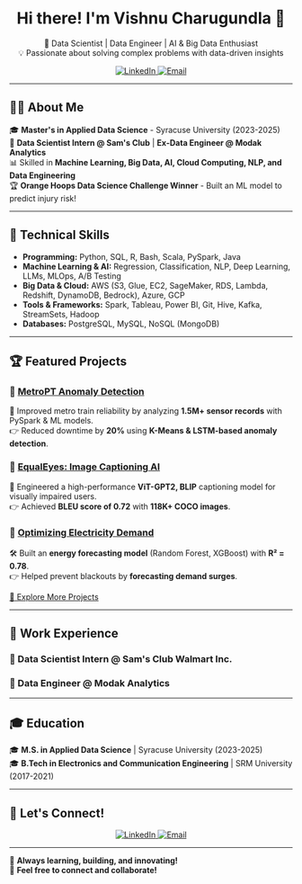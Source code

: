 <h1 align="center">Hi there! I'm Vishnu Charugundla 👋</h1>

<p align="center">
  🚀 Data Scientist | Data Engineer | AI & Big Data Enthusiast  
  <br>  
  💡 Passionate about solving complex problems with data-driven insights  
</p>

<p align="center">
  <a href="https://linkedin.com/in/vishnu-charugundla">
    <img src="https://img.shields.io/badge/LinkedIn-0077B5?style=for-the-badge&logo=linkedin&logoColor=white" alt="LinkedIn">
  </a>
  <a href="mailto:charugundla.vishnu@gmail.com">
    <img src="https://img.shields.io/badge/Email-D14836?style=for-the-badge&logo=gmail&logoColor=white" alt="Email">
  </a>
  </p>

---

## **👨‍💻 About Me**  

🎓 **Master's in Applied Data Science** - Syracuse University (2023-2025)  
🏢 **Data Scientist Intern @ Sam's Club** | **Ex-Data Engineer @ Modak Analytics**  
📊 Skilled in **Machine Learning, Big Data, AI, Cloud Computing, NLP, and Data Engineering**  
🏆 **Orange Hoops Data Science Challenge Winner** - Built an ML model to predict injury risk!  

---

## **🚀 Technical Skills**  

- **Programming:** Python, SQL, R, Bash, Scala, PySpark, Java  
- **Machine Learning & AI:** Regression, Classification, NLP, Deep Learning, LLMs, MLOps, A/B Testing  
- **Big Data & Cloud:** AWS (S3, Glue, EC2, SageMaker, RDS, Lambda, Redshift, DynamoDB, Bedrock), Azure, GCP  
- **Tools & Frameworks:** Spark, Tableau, Power BI, Git, Hive, Kafka, StreamSets, Hadoop  
- **Databases:** PostgreSQL, MySQL, NoSQL (MongoDB)  

---

## **🏆 Featured Projects**  

### 🔹 [MetroPT Anomaly Detection](https://github.com/VishnuCharugundla/MetroAPU-AnomalyDetection)
🚆 Improved metro train reliability by analyzing **1.5M+ sensor records** with PySpark & ML models.  
👉 Reduced downtime by **20%** using **K-Means & LSTM-based anomaly detection**.

### 🔹 [EqualEyes: Image Captioning AI](https://github.com/VishnuCharugundla/EqualEyes)
📸 Engineered a high-performance **ViT-GPT2, BLIP** captioning model for visually impaired users.  
👉 Achieved **BLEU score of 0.72** with **118K+ COCO images**.

### 🔹 [Optimizing Electricity Demand](https://github.com/VishnuCharugundla/Optimizing-Electricity-Demand-for-eSC-A-Data-Driven-Approach)
🛠 Built an **energy forecasting model** (Random Forest, XGBoost) with **R² = 0.78**.  
👉 Helped prevent blackouts by **forecasting demand surges**.

[🔎 Explore More Projects](https://github.com/VishnuCharugundla?tab=repositories)  

---

## **🌟 Work Experience**  

### **🔹 Data Scientist Intern @ Sam's Club Walmart Inc.**  

### **🔹 Data Engineer @ Modak Analytics**  


---

## **🎓 Education**  
🎓 **M.S. in Applied Data Science** | Syracuse University (2023-2025)  
🎓 **B.Tech in Electronics and Communication Engineering** | SRM University (2017-2021) 

---

## **📢 Let's Connect!**  

<p align="center">
  <a href="https://linkedin.com/in/vishnu-charugundla">
    <img src="https://img.shields.io/badge/LinkedIn-0077B5?style=for-the-badge&logo=linkedin&logoColor=white" alt="LinkedIn">
  </a>
  <a href="mailto:charugundla.vishnu@gmail.com">
    <img src="https://img.shields.io/badge/Email-D14836?style=for-the-badge&logo=gmail&logoColor=white" alt="Email">
  </a>
</p>

---


🚀 **Always learning, building, and innovating!**  
💬 **Feel free to connect and collaborate!**
